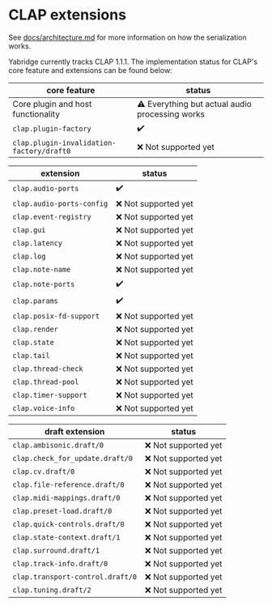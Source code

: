 # CLAP extensions

See
[docs/architecture.md](https://github.com/robbert-vdh/yabridge/blob/master/docs/architecture.md)
for more information on how the serialization works.

Yabridge currently tracks CLAP 1.1.1. The implementation status for CLAP's core feature and extensions can be found below:

| core feature                              | status                                                 |
| ----------------------------------------- | ------------------------------------------------------ |
| Core plugin and host functionality        | :warning: Everything but actual audio processing works |
| `clap.plugin-factory`                     | :heavy_check_mark:                                     |
| `clap.plugin-invalidation-factory/draft0` | :x: Not supported yet                                  |

| extension                 | status                |
| ------------------------- | --------------------- |
| `clap.audio-ports`        | :heavy_check_mark:    |
| `clap.audio-ports-config` | :x: Not supported yet |
| `clap.event-registry`     | :x: Not supported yet |
| `clap.gui`                | :x: Not supported yet |
| `clap.latency`            | :x: Not supported yet |
| `clap.log`                | :x: Not supported yet |
| `clap.note-name`          | :x: Not supported yet |
| `clap.note-ports`         | :heavy_check_mark:    |
| `clap.params`             | :heavy_check_mark:    |
| `clap.posix-fd-support`   | :x: Not supported yet |
| `clap.render`             | :x: Not supported yet |
| `clap.state`              | :x: Not supported yet |
| `clap.tail`               | :x: Not supported yet |
| `clap.thread-check`       | :x: Not supported yet |
| `clap.thread-pool`        | :x: Not supported yet |
| `clap.timer-support`      | :x: Not supported yet |
| `clap.voice-info`         | :x: Not supported yet |

| draft extension                  | status                |
| -------------------------------- | --------------------- |
| `clap.ambisonic.draft/0`         | :x: Not supported yet |
| `clap.check_for_update.draft/0`  | :x: Not supported yet |
| `clap.cv.draft/0`                | :x: Not supported yet |
| `clap.file-reference.draft/0`    | :x: Not supported yet |
| `clap.midi-mappings.draft/0`     | :x: Not supported yet |
| `clap.preset-load.draft/0`       | :x: Not supported yet |
| `clap.quick-controls.draft/0`    | :x: Not supported yet |
| `clap.state-context.draft/1`     | :x: Not supported yet |
| `clap.surround.draft/1`          | :x: Not supported yet |
| `clap.track-info.draft/0`        | :x: Not supported yet |
| `clap.transport-control.draft/0` | :x: Not supported yet |
| `clap.tuning.draft/2`            | :x: Not supported yet |
